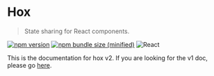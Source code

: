 # Hox

> State sharing for React components.

[![npm version](https://img.shields.io/npm/v/hox.svg?logo=npm)](https://www.npmjs.com/package/hox)
[![npm bundle size (minified)](https://img.shields.io/bundlephobia/min/hox.svg?logo=javascript)](https://www.npmjs.com/package/hox)
![React](https://img.shields.io/npm/dependency-version/hox/peer/react?logo=react)

This is the documentation for hox v2. If you are looking for the v1 doc, please go [here](https://github.com/umijs/hox/blob/v1/README.md).
